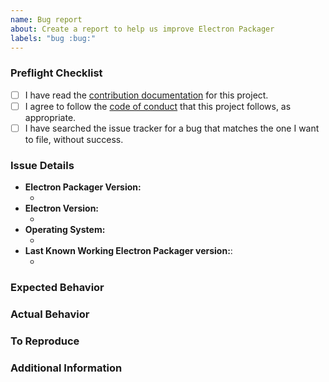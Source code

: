 ```yaml
---
name: Bug report
about: Create a report to help us improve Electron Packager
labels: "bug :bug:"
---
```


### Preflight Checklist
<!-- Please ensure you've completed the following steps by replacing [ ] with [x]-->

* [ ] I have read the [contribution documentation](https://github.com/electron/electron-packager/blob/main/CONTRIBUTING.md) for this project.
* [ ] I agree to follow the [code of conduct](https://github.com/electron/electron/blob/main/CODE_OF_CONDUCT.md) that this project follows, as appropriate.
* [ ] I have searched the issue tracker for a bug that matches the one I want to file, without success.

### Issue Details

* **Electron Packager Version:**
  * <!-- (output of `node_modules/.bin/electron-packager --version`) e.g. 12.0.0 -->
* **Electron Version:**
  * <!-- (output of `node_modules/.bin/electron --version`) e.g. 4.0.3 -->
* **Operating System:**
  * <!-- (Platform and Version) e.g. macOS 10.13.6 / Windows 10 (1803) / Ubuntu 18.04 x64 -->
* **Last Known Working Electron Packager version:**:
  * <!-- (if applicable) e.g. 11.0.0 -->

### Expected Behavior
<!-- A clear and concise description of what you expected to happen. -->

### Actual Behavior
<!-- A clear and concise description of what actually happened. -->

### To Reproduce
<!--
Your best chance of getting this bug looked at quickly is to provide a MINIMAL REPOSITORY that can be cloned and run. Also include:
* if you are using the `electron-packager` CLI: the command line arguments you are passing
* if you are using the API the parameters are you passing to the `packager()` function
-->

### Additional Information
<!--
Add any other context about the problem here.

For example:
* Console output when you run electron-packager with the environment variable `DEBUG=electron-packager`. Please include the stack trace if one exists.
-->
